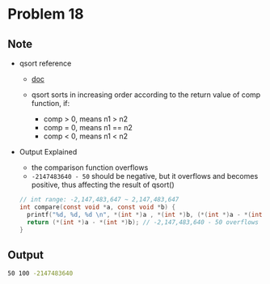 Problem 18 
===

Note
---
-   qsort reference
    - [doc](https://docs.microsoft.com/en-us/cpp/c-runtime-library/reference/qsort?view=msvc-160)

    - qsort sorts in increasing order according to the return value of comp function, if:
        - comp > 0, means n1 > n2
        - comp = 0, means n1 == n2
        - comp < 0, means n1 < n2
- Output Explained

    - the comparison function overflows
    - `-2147483640 - 50` should be negative, but it overflows and becomes positive, thus affecting the result of qsort()
    ```c
    // int range: -2,147,483,647 ~ 2,147,483,647
    int compare(const void *a, const void *b) {
      printf("%d, %d, %d \n", *(int *)a , *(int *)b, (*(int *)a - *(int *)b));
      return (*(int *)a - *(int *)b); // -2,147,483,640 - 50 overflows
    }
    ```
Output
---
```sh
50 100 -2147483640
```